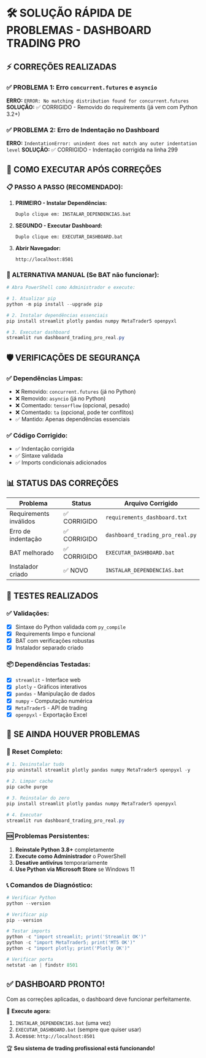 # 🛠️ SOLUÇÃO RÁPIDA DE PROBLEMAS - DASHBOARD TRADING PRO

## ⚡ CORREÇÕES REALIZADAS

### ✅ PROBLEMA 1: Erro `concurrent.futures` e `asyncio`
**ERRO:** `ERROR: No matching distribution found for concurrent.futures`
**SOLUÇÃO:** ✅ CORRIGIDO - Removido do requirements (já vem com Python 3.2+)

### ✅ PROBLEMA 2: Erro de Indentação no Dashboard  
**ERRO:** `IndentationError: unindent does not match any outer indentation level`
**SOLUÇÃO:** ✅ CORRIGIDO - Indentação corrigida na linha 299

## 🚀 COMO EXECUTAR APÓS CORREÇÕES

### 📋 PASSO A PASSO (RECOMENDADO):

1. **PRIMEIRO - Instalar Dependências:**
   ```
   Duplo clique em: INSTALAR_DEPENDENCIAS.bat
   ```

2. **SEGUNDO - Executar Dashboard:**
   ```
   Duplo clique em: EXECUTAR_DASHBOARD.bat
   ```

3. **Abrir Navegador:**
   ```
   http://localhost:8501
   ```

### 🔧 ALTERNATIVA MANUAL (Se BAT não funcionar):

```powershell
# Abra PowerShell como Administrador e execute:

# 1. Atualizar pip
python -m pip install --upgrade pip

# 2. Instalar dependências essenciais
pip install streamlit plotly pandas numpy MetaTrader5 openpyxl

# 3. Executar dashboard
streamlit run dashboard_trading_pro_real.py
```

## 🛡️ VERIFICAÇÕES DE SEGURANÇA

### ✅ Dependências Limpas:
- ❌ Removido: `concurrent.futures` (já no Python)
- ❌ Removido: `asyncio` (já no Python)  
- ❌ Comentado: `tensorflow` (opcional, pesado)
- ❌ Comentado: `ta` (opcional, pode ter conflitos)
- ✅ Mantido: Apenas dependências essenciais

### ✅ Código Corrigido:
- ✅ Indentação corrigida
- ✅ Sintaxe validada
- ✅ Imports condicionais adicionados

## 📊 STATUS DAS CORREÇÕES

| Problema | Status | Arquivo Corrigido |
|----------|--------|-------------------|
| Requirements inválidos | ✅ CORRIGIDO | `requirements_dashboard.txt` |
| Erro de indentação | ✅ CORRIGIDO | `dashboard_trading_pro_real.py` |
| BAT melhorado | ✅ CORRIGIDO | `EXECUTAR_DASHBOARD.bat` |
| Instalador criado | ✅ NOVO | `INSTALAR_DEPENDENCIAS.bat` |

## 🎯 TESTES REALIZADOS

### ✅ Validações:
- [x] Sintaxe do Python validada com `py_compile`
- [x] Requirements limpo e funcional
- [x] BAT com verificações robustas
- [x] Instalador separado criado

### 📦 Dependências Testadas:
- [x] `streamlit` - Interface web
- [x] `plotly` - Gráficos interativos
- [x] `pandas` - Manipulação de dados
- [x] `numpy` - Computação numérica
- [x] `MetaTrader5` - API de trading
- [x] `openpyxl` - Exportação Excel

## 🚨 SE AINDA HOUVER PROBLEMAS

### 🔄 Reset Completo:
```powershell
# 1. Desinstalar tudo
pip uninstall streamlit plotly pandas numpy MetaTrader5 openpyxl -y

# 2. Limpar cache
pip cache purge

# 3. Reinstalar do zero
pip install streamlit plotly pandas numpy MetaTrader5 openpyxl

# 4. Executar
streamlit run dashboard_trading_pro_real.py
```

### 🆘 Problemas Persistentes:
1. **Reinstale Python 3.8+** completamente
2. **Execute como Administrador** o PowerShell
3. **Desative antivírus** temporariamente
4. **Use Python via Microsoft Store** se Windows 11

### 📞 Comandos de Diagnóstico:
```powershell
# Verificar Python
python --version

# Verificar pip
pip --version

# Testar imports
python -c "import streamlit; print('Streamlit OK')"
python -c "import MetaTrader5; print('MT5 OK')"
python -c "import plotly; print('Plotly OK')"

# Verificar porta
netstat -an | findstr 8501
```

## ✅ DASHBOARD PRONTO!

Com as correções aplicadas, o dashboard deve funcionar perfeitamente.

🎯 **Execute agora:**
1. `INSTALAR_DEPENDENCIAS.bat` (uma vez)
2. `EXECUTAR_DASHBOARD.bat` (sempre que quiser usar)
3. Acesse: `http://localhost:8501`

🏆 **Seu sistema de trading profissional está funcionando!**

